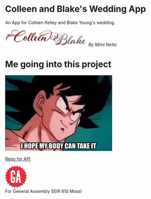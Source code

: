# Colleen and Blake's Wedding App
An App for Colleen Kelley and Blake Young's wedding.

![Colleen and Blake](/img/co_bl.png)   _By Mimi Netto_

# Me going into this project
![body](/img/body.png)

[Repo for API](https://github.com/mimnetto/wedding_app_api)

![ga](/img/gaLogo.png) <br>
For General Assembly SEIR 810 Moss!
